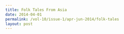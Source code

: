 ```yaml
---
title: Folk Tales From Asia
date: 2014-04-01
permalink: /vol-10/issue-1/apr-jun-2014/folk-tales
layout: post
---
```

